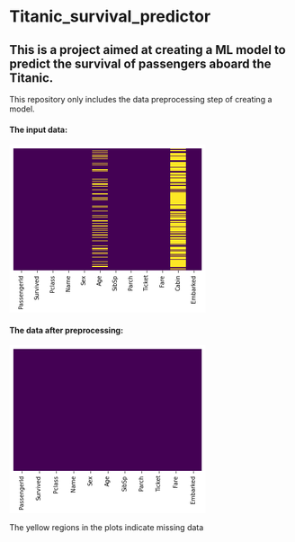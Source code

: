 # Titanic_survival_predictor
## This is a project aimed at creating a ML model to predict the survival of passengers aboard the Titanic.
This repository only includes the data preprocessing step of creating a model. </hr>

#### The input data:
![Input](images/input.png)

#### The data after preprocessing:
![Output](images/output.png)

The yellow regions in the plots indicate missing data
